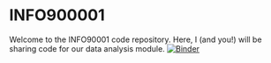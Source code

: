 # INFO900001
Welcome to the INFO90001 code repository. Here, I (and you!) will be sharing code for our data analysis module. 
[![Binder](https://mybinder.org/badge_logo.svg)](https://mybinder.org/v2/gh/dcapurro/INFO900001/master?filepath=DecisionTree_MIMI34MD.ipynb)
